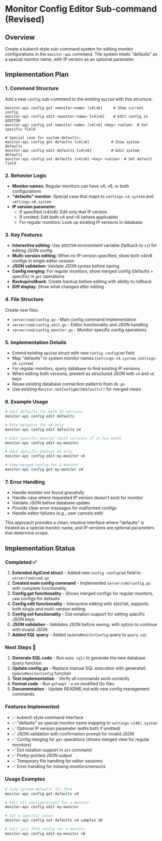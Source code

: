 # Monitor Config Editor Sub-command (Revised)

## Overview
Create a kubectl-style sub-command system for editing monitor configurations in the `monitor-api` command. The system treats "defaults" as a special monitor name, with IP version as an optional parameter.

## Implementation Plan

### 1. Command Structure
Add a new `config` sub-command to the existing `ApiCmd` with this structure:
```
monitor-api config get <monitor-name> [v4|v6]     # Show current config
monitor-api config edit <monitor-name> [v4|v6]    # Edit config in $EDITOR
monitor-api config set <monitor-name> [v4|v6] <key> <value>  # Set specific field

# Special case for system defaults:
monitor-api config get defaults [v4|v6]          # Show system defaults
monitor-api config edit defaults [v4|v6]         # Edit system defaults
monitor-api config set defaults [v4|v6] <key> <value>  # Set default field
```

### 2. Behavior Logic
- **Monitor names**: Regular monitors can have v4, v6, or both configurations
- **"defaults" monitor**: Special case that maps to `settings-v4.system` and `settings-v6.system`
- **IP version parameter**:
  - If specified (v4/v6): Edit only that IP version
  - If omitted: Edit both v4 and v6 (where applicable)
  - For regular monitors: Look up existing IP versions in database

### 3. Key Features
- **Interactive editing**: Use `$EDITOR` environment variable (fallback to `vi`) for editing JSON config
- **Multi-version editing**: When no IP version specified, show both v4/v6 configs in single editor session
- **JSON validation**: Validate JSON syntax before saving
- **Config merging**: For regular monitors, show merged config (defaults + specific) in `get` operations
- **Backup/rollback**: Create backup before editing with ability to rollback
- **Diff display**: Show what changed after editing

### 4. File Structure
Create new files:
- `server/cmd/config.go` - Main config command implementation
- `server/cmd/config_edit.go` - Editor functionality and JSON handling
- `server/cmd/config_monitor.go` - Monitor-specific config operations

### 5. Implementation Details
- Extend existing `ApiCmd` struct with new `Config configCmd` field
- Map "defaults" to system monitor names (`settings-v4.system`, `settings-v6.system`)
- For regular monitors, query database to find existing IP versions
- When editing both versions, present as structured JSON with `v4` and `v6` keys
- Reuse existing database connection patterns from `db.go`
- Use existing `Monitor.GetConfigWithDefaults()` for merged views

### 6. Example Usage
```bash
# Edit defaults for both IP versions
monitor-api config edit defaults

# Edit defaults for v4 only
monitor-api config edit defaults v4

# Edit specific monitor (both versions if it has both)
monitor-api config edit my-monitor

# Edit specific monitor v6 only
monitor-api config edit my-monitor v6

# View merged config for a monitor
monitor-api config get my-monitor v4
```

### 7. Error Handling
- Handle monitor not found gracefully
- Handle case where requested IP version doesn't exist for monitor
- Validate JSON before database update
- Provide clear error messages for malformed configs
- Handle editor failures (e.g., user cancels edit)

This approach provides a clean, intuitive interface where "defaults" is treated as a special monitor name, and IP versions are optional parameters that determine scope.

## Implementation Status

### Completed ✅
1. **Extended ApiCmd struct** - Added new `Config configCmd` field to `server/cmd/cmd.go`
2. **Created main config command** - Implemented `server/cmd/config.go` with complete functionality
3. **Config get functionality** - Shows merged configs for regular monitors, raw configs for defaults
4. **Config edit functionality** - Interactive editing with `$EDITOR`, supports both single and multi-version editing
5. **Config set functionality** - Dot notation support for setting specific JSON keys
6. **JSON validation** - Validates JSON before saving, with option to continue with invalid JSON
7. **Added SQL query** - Added `UpdateMonitorConfig` query to `query.sql`

### Next Steps 🔄
1. **Generate SQL code** - Run `make sqlc` to generate the new database query function
2. **Update config.go** - Replace manual SQL execution with generated `UpdateMonitorConfig` function
3. **Test implementation** - Verify all commands work correctly
4. **Format code** - Run `gofumpt -w` on modified Go files
5. **Documentation** - Update README.md with new config management commands

### Features Implemented
- ✅ kubectl-style command interface
- ✅ "defaults" as special monitor name mapping to `settings-v[46].system`
- ✅ Optional IP version parameter (edits both if omitted)
- ✅ JSON validation with confirmation prompt for invalid JSON
- ✅ Config merging for `get` operations (shows merged view for regular monitors)
- ✅ Dot notation support in `set` command
- ✅ Pretty-printed JSON output
- ✅ Temporary file handling for editor sessions
- ✅ Error handling for missing monitors/versions

### Usage Examples
```bash
# View system defaults for IPv4
monitor-api config get defaults v4

# Edit all configurations for a monitor
monitor-api config edit my-monitor

# Set a specific value
monitor-api config set defaults v4 samples 10

# Edit just IPv6 config for a monitor
monitor-api config edit my-monitor v6
```
